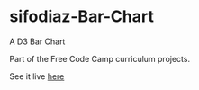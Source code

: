 # sifodiaz-Bar-Chart

A D3 Bar Chart

Part of the Free Code Camp curriculum projects.

See it live [here](https://sifodiaz.github.io/sifodiaz-Bar-Chart/)
